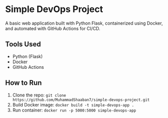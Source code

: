 # Simple DevOps Project
 A basic web application built with Python Flask, containerized using Docker, and automated with GitHub Actions for CI/CD.
 
 ## Tools Used
 - Python (Flask)
 - Docker
 - GitHub Actions
 
 ## How to Run
 1. Clone the repo: `git clone https://github.com/MuhammadShaaban7/simple-devops-project.git`
 2. Build Docker image: `docker build -t simple-devops-app .`
 3. Run container: `docker run -p 5000:5000 simple-devops-app`
